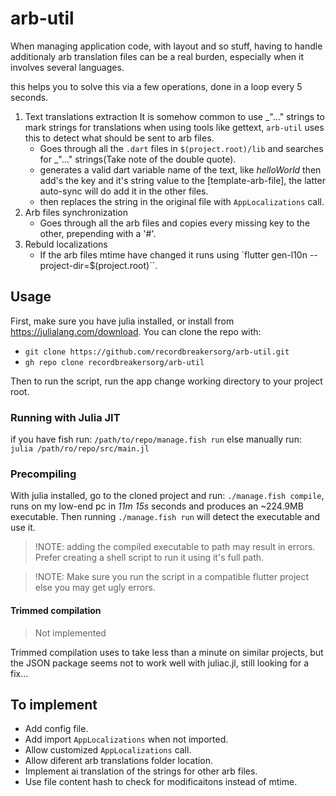 # arb-util

When managing application code, with layout and so stuff, having to handle additionaly
arb translation files can be a real burden, especially when it involves several languages.

this helps you to solve this via a few operations, done in a loop every 5 seconds.

1. Text translations extraction
   It is somehow common to use _"..." strings to mark strings for translations when using
   tools like gettext, `arb-util` uses this to detect what should be sent to arb files.
   - Goes through all the `.dart` files in ```$(project.root)/lib``` and searches for
     _"..." strings(Take note of the double quote).
   - generates a valid dart variable name of the text, like _helloWorld_ then add's
     the key and it's string value to the [template-arb-file], the latter auto-sync will
     do add it in the other files.
   - then replaces the string in the original file with `AppLocalizations` call.
2. Arb files synchronization
   - Goes through all the arb files and copies every missing key to the other, prepending
     with a '#'.
3. Rebuld localizations
   - If the arb files mtime have changed it runs
     using `flutter gen-l10n --project-dir=$(project.root)``.

## Usage

First, make sure you have julia installed, or install from <https://julialang.com/download>.
You can clone the repo with:

- `git clone https://github.com/recordbreakersorg/arb-util.git`
- `gh repo clone recordbreakersorg/arb-util`

Then to run the script, run the app change working directory to your project root.

### Running with Julia JIT

if you have fish run:
`/path/to/repo/manage.fish run`
else manually run:
`julia /path/ro/repo/src/main.jl`

### Precompiling

With julia installed, go to the cloned project and run:
`./manage.fish compile`, runs on my low-end pc in _11m 15s_ seconds and produces an ~224.9MB
executable.
Then running `./manage.fish run` will detect the executable and use it.

> !NOTE:
> adding the compiled executable to path may result in errors. Prefer creating a shell
> script to run it using it's full path.

> !NOTE:
> Make sure you run the script in a compatible flutter project else you may get ugly
> errors.

#### Trimmed compilation

> Not implemented

Trimmed compilation uses to take less than a minute on similar projects, but the JSON
package seems not to work well with juliac.jl, still looking for a fix...

## To implement

- Add config file.
- Add import `AppLocalizations` when not imported.
- Allow customized `AppLocalizations` call.
- Allow diferent arb translations folder location.
- Implement ai translation of the strings for other arb files.
- Use file content hash to check for modificaitons instead of mtime.
